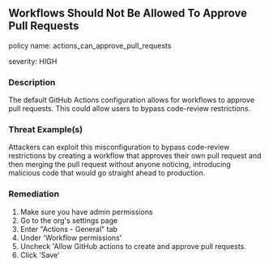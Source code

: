 
## Workflows Should Not Be Allowed To Approve Pull Requests
policy name: actions_can_approve_pull_requests

severity: HIGH

### Description
The default GitHub Actions configuration allows for workflows to approve pull requests. This could allow users to bypass code-review restrictions.

### Threat Example(s)
Attackers can exploit this misconfiguration to bypass code-review restrictions by creating a workflow that approves their own pull request and then merging the pull request without anyone noticing, introducing malicious code that would go straight ahead to production.



### Remediation
1. Make sure you have admin permissions
2. Go to the org's settings page
3. Enter "Actions - General" tab
4. Under 'Workflow permissions'
5. Uncheck 'Allow GitHub actions to create and approve pull requests.
6. Click 'Save'


